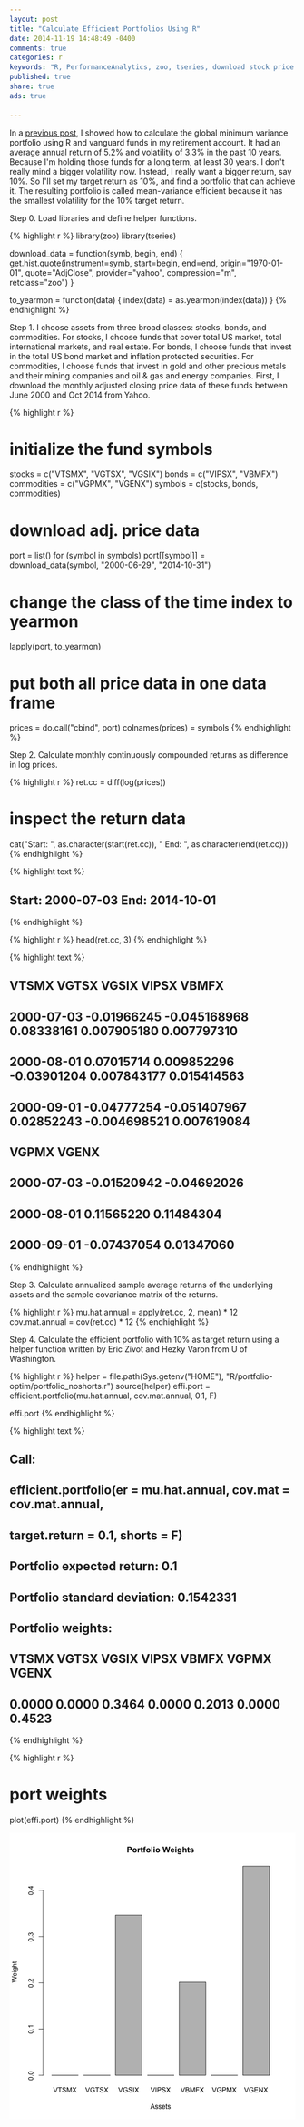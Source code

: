 ```yaml
---
layout: post
title: "Calculate Efficient Portfolios Using R"
date: 2014-11-19 14:48:49 -0400
comments: true
categories: r
keywords: "R, PerformanceAnalytics, zoo, tseries, download stock price data using R, analyze stock price data using R, efficient portfolios, portfolio optimization using R"
published: true
share: true
ads: true

---
```


In a [previous post](http://gmlang.com/r/calculate-global-minimum-variance-portfolio-using-r/), I showed how to calculate the global minimum variance portfolio using R and vanguard funds in my retirement account. It had an average  annual return of 5.2% and volatility of 3.3% in the past 10 years. Because I'm holding those funds for a long term, at least 30 years. I don't really mind a bigger volatility now. Instead, I really want a bigger return, say 10%. So I'll set my target return as 10%, and find a portfolio that can achieve it. The resulting portfolio is called mean-variance efficient because it has the smallest volatility for the 10% target return. 

Step 0. Load libraries and define helper functions.

{% highlight r %}
library(zoo)
library(tseries)

download_data = function(symb, begin, end) {
        get.hist.quote(instrument=symb, start=begin, end=end, 
                       origin="1970-01-01", quote="AdjClose", 
                       provider="yahoo", compression="m", 
                       retclass="zoo")
}

to_yearmon = function(data) {
        index(data) = as.yearmon(index(data))
}
{% endhighlight %}

Step 1. I choose assets from three broad classes: stocks, bonds, and commodities. For stocks, I choose funds that cover total US market, total international markets, and real estate. For bonds, I choose funds that invest in the total US bond market and inflation protected securities. For commodities, I choose funds that invest in gold and other precious metals and their mining companies and oil & gas and energy companies. First, I download the monthly adjusted closing price data of these funds between June 2000 and Oct 2014 from Yahoo.

{% highlight r %}
# initialize the fund symbols 
stocks = c("VTSMX", "VGTSX", "VGSIX")
bonds = c("VIPSX", "VBMFX")
commodities = c("VGPMX", "VGENX")
symbols = c(stocks, bonds, commodities)

# download adj. price data
port = list()
for (symbol in symbols)
        port[[symbol]] = download_data(symbol, "2000-06-29", "2014-10-31")

# change the class of the time index to yearmon
lapply(port, to_yearmon)

# put both all price data in one data frame
prices = do.call("cbind", port)
colnames(prices) = symbols
{% endhighlight %}

Step 2. Calculate monthly continuously compounded returns as difference in log prices.

{% highlight r %}
ret.cc = diff(log(prices))

# inspect the return data
cat("Start: ", as.character(start(ret.cc)), "  End: ", as.character(end(ret.cc)))
{% endhighlight %}



{% highlight text %}
## Start:  2000-07-03   End:  2014-10-01
{% endhighlight %}



{% highlight r %}
head(ret.cc, 3)
{% endhighlight %}



{% highlight text %}
##                  VTSMX        VGTSX       VGSIX        VIPSX       VBMFX
## 2000-07-03 -0.01966245 -0.045168968  0.08338161  0.007905180 0.007797310
## 2000-08-01  0.07015714  0.009852296 -0.03901204  0.007843177 0.015414563
## 2000-09-01 -0.04777254 -0.051407967  0.02852243 -0.004698521 0.007619084
##                  VGPMX       VGENX
## 2000-07-03 -0.01520942 -0.04692026
## 2000-08-01  0.11565220  0.11484304
## 2000-09-01 -0.07437054  0.01347060
{% endhighlight %}

Step 3. Calculate annualized sample average returns of the underlying assets and the sample covariance matrix of the returns.

{% highlight r %}
mu.hat.annual = apply(ret.cc, 2, mean) * 12   
cov.mat.annual = cov(ret.cc) * 12 
{% endhighlight %}

Step 4. Calculate the efficient portfolio with 10% as target return using a helper function written by Eric Zivot and Hezky Varon from U of Washington.

{% highlight r %}
helper = file.path(Sys.getenv("HOME"), "R/portfolio-optim/portfolio_noshorts.r")
source(helper)
effi.port = efficient.portfolio(mu.hat.annual, cov.mat.annual, 0.1, F)

effi.port
{% endhighlight %}



{% highlight text %}
## Call:
## efficient.portfolio(er = mu.hat.annual, cov.mat = cov.mat.annual, 
##     target.return = 0.1, shorts = F)
## 
## Portfolio expected return:     0.1 
## Portfolio standard deviation:  0.1542331 
## Portfolio weights:
##  VTSMX  VGTSX  VGSIX  VIPSX  VBMFX  VGPMX  VGENX 
## 0.0000 0.0000 0.3464 0.0000 0.2013 0.0000 0.4523
{% endhighlight %}



{% highlight r %}
# port weights
plot(effi.port)
{% endhighlight %}

![center](/../figs/2014-11-19-calculate-efficient-portfolios-using-r/unnamed-chunk-5-1.png) 
